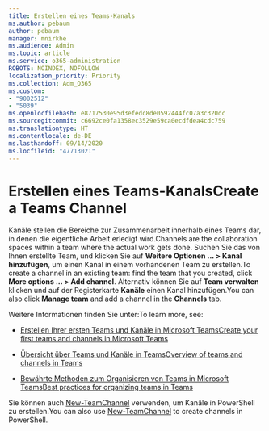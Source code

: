 ```yaml
---
title: Erstellen eines Teams-Kanals
ms.author: pebaum
author: pebaum
manager: mnirkhe
ms.audience: Admin
ms.topic: article
ms.service: o365-administration
ROBOTS: NOINDEX, NOFOLLOW
localization_priority: Priority
ms.collection: Adm_O365
ms.custom:
- "9002512"
- "5039"
ms.openlocfilehash: e8717530e95d3efedc8de0592444fc07a3c320dc
ms.sourcegitcommit: c6692ce0fa1358ec3529e59ca0ecdfdea4cdc759
ms.translationtype: HT
ms.contentlocale: de-DE
ms.lasthandoff: 09/14/2020
ms.locfileid: "47713021"
---
```

# <a name="create-a-teams-channel"></a><span data-ttu-id="b6312-102">Erstellen eines Teams-Kanals</span><span class="sxs-lookup"><span data-stu-id="b6312-102">Create a Teams Channel</span></span>

<span data-ttu-id="b6312-103">Kanäle stellen die Bereiche zur Zusammenarbeit innerhalb eines Teams dar, in denen die eigentliche Arbeit erledigt wird.</span><span class="sxs-lookup"><span data-stu-id="b6312-103">Channels are the collaboration spaces within a team where the actual work gets done.</span></span> <span data-ttu-id="b6312-104">Suchen Sie das von Ihnen erstellte Team, und klicken Sie auf **Weitere Optionen ... > Kanal hinzufügen**, um einen Kanal in einem vorhandenen Team zu erstellen.</span><span class="sxs-lookup"><span data-stu-id="b6312-104">To create a channel in an existing team: find the team that you created, click **More options ... > Add channel**.</span></span> <span data-ttu-id="b6312-105">Alternativ können Sie auf **Team verwalten** klicken und auf der Registerkarte **Kanäle** einen Kanal hinzufügen.</span><span class="sxs-lookup"><span data-stu-id="b6312-105">You can also click **Manage team** and add a channel in the **Channels** tab.</span></span>

<span data-ttu-id="b6312-106">Weitere Informationen finden Sie unter:</span><span class="sxs-lookup"><span data-stu-id="b6312-106">To learn more, see:</span></span>

- [<span data-ttu-id="b6312-107">Erstellen Ihrer ersten Teams und Kanäle in Microsoft Teams</span><span class="sxs-lookup"><span data-stu-id="b6312-107">Create your first teams and channels in Microsoft Teams</span></span>](https://docs.microsoft.com/MicrosoftTeams/get-started-with-teams-create-your-first-teams-and-channels)

- [<span data-ttu-id="b6312-108">Übersicht über Teams und Kanäle in Teams</span><span class="sxs-lookup"><span data-stu-id="b6312-108">Overview of teams and channels in Teams</span></span>](https://docs.microsoft.com/microsoftteams/teams-channels-overview)

- [<span data-ttu-id="b6312-109">Bewährte Methoden zum Organisieren von Teams in Microsoft Teams</span><span class="sxs-lookup"><span data-stu-id="b6312-109">Best practices for organizing teams in Teams</span></span>](https://docs.microsoft.com/MicrosoftTeams/best-practices-organizing)

<span data-ttu-id="b6312-110">Sie können auch [New-TeamChannel](https://docs.microsoft.com/powershell/module/teams/new-teamchannel?view=teams-ps) verwenden, um Kanäle in PowerShell zu erstellen.</span><span class="sxs-lookup"><span data-stu-id="b6312-110">You can also use [New-TeamChannel](https://docs.microsoft.com/powershell/module/teams/new-teamchannel?view=teams-ps) to create channels in PowerShell.</span></span> 
